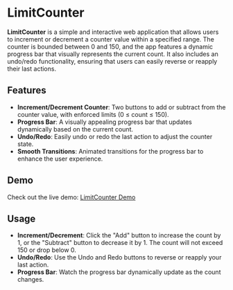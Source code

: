 # LimitCounter

**LimitCounter** is a simple and interactive web application that allows users to increment or decrement a counter value within a specified range. The counter is bounded between 0 and 150, and the app features a dynamic progress bar that visually represents the current count. It also includes an undo/redo functionality, ensuring that users can easily reverse or reapply their last actions.

## Features

- **Increment/Decrement Counter**: Two buttons to add or subtract from the counter value, with enforced limits (0 ≤ count ≤ 150).
- **Progress Bar**: A visually appealing progress bar that updates dynamically based on the current count.
- **Undo/Redo**: Easily undo or redo the last action to adjust the counter state.
- **Smooth Transitions**: Animated transitions for the progress bar to enhance the user experience.

## Demo

Check out the live demo: [LimitCounter Demo](#) 



## Usage

- **Increment/Decrement**: Click the "Add" button to increase the count by 1, or the "Subtract" button to decrease it by 1. The count will not exceed 150 or drop below 0.
- **Undo/Redo**: Use the Undo and Redo buttons to reverse or reapply your last action.
- **Progress Bar**: Watch the progress bar dynamically update as the count changes.
